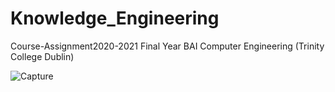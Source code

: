 # Knowledge_Engineering

Course-Assignment2020-2021 Final Year BAI Computer Engineering (Trinity College Dublin)




![Capture](https://user-images.githubusercontent.com/30833991/120473822-0ed8e080-c3c5-11eb-97e2-098de4b2b59c.PNG)

